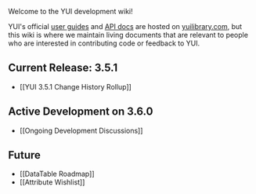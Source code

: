 Welcome to the YUI development wiki!

YUI's official [user guides](http://yuilibrary.com/yui/docs/guides/) and [API docs](http://yuilibrary.com/yui/docs/api/) are hosted on [yuilibrary.com](http://yuilibrary.com/), but this wiki is where we maintain living documents that are relevant to people who are interested in contributing code or feedback to YUI.

## Current Release: 3.5.1

* [[YUI 3.5.1 Change History Rollup]]

## Active Development on 3.6.0

* [[Ongoing Development Discussions]]

## Future

* [[DataTable Roadmap]]
* [[Attribute Wishlist]]